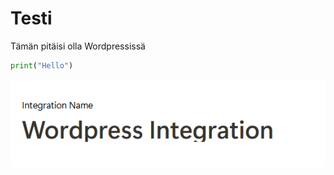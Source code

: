 # Testi

Tämän pitäisi olla Wordpressissä

```python
print("Hello")
```

![image.png](Testi%201b435642543a809fbdc7ef514b6dae73/image.png)